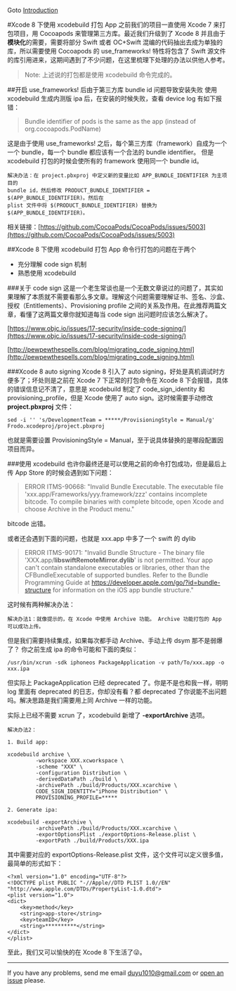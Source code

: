 Goto [Introduction](https://github.com/bigyelow/Hblog/blob/master/Introduction.md)

#Xcode 8 下使用 xcodebuild 打包 App 
之前我们的项目一直使用 Xcode 7 来打包项目，用 Cocoapods 来管理第三方库。最近我们升级到了 Xcode 8 并且由于**模块化**的需要，需要将部分 Swift 或者 OC+Swift 混编的代码抽出去成为单独的库，所以需要使用 Cocoapods 的 use_frameworks! 特性将包含了 Swift 源文件的库引用进来，这期间遇到了不少问题，在这里梳理下处理的办法以供他人参考。

> Note: 上述说的打包都是使用 xcodebuild 命令完成的。


##开启 use_frameworks! 后由于第三方库 bundle id 问题导致安装失败
使用 xcodebuild 生成内测版 ipa 后，在安装的时候失败，查看 device log 有如下报错：

>Bundle identifier of pods is the same as the app (instead of org.cocoapods.PodName)

这是由于使用 use_frameworks! 之后，每个第三方库（framework）自成为一个一个 bundle，每一个 bundle 都应该有一个合法的 bundle identifier。 但是 xcodebuild 打包的时候会使所有的 framework 使用同一个 bundle id。

```
解决办法：在 project.pbxproj 中定义新的变量比如 APP_BUNDLE_IDENTIFIER 为主项目的
bundle id，然后修改 PRODUCT_BUNDLE_IDENTIFIER = $(APP_BUNDLE_IDENTIFIER)。然后在 
plist 文件中将 $(PRODUCT_BUNDLE_IDENTIFIER) 替换为 $(APP_BUNDLE_IDENTIFIER)。
```
相关链接：[https://github.com/CocoaPods/CocoaPods/issues/5003](https://github.com/CocoaPods/CocoaPods/issues/5003)


##Xcode 8 下使用 xcodebuild 打包 App
命令行打包的问题在于两个

* 充分理解 code sign 机制
* 熟悉使用 xcodebuild 

###关于 code sign
这是一个老生常谈也是一个无数文章说过的问题了，其实如果理解了本质就不需要看那么多文章。理解这个问题需要理解证书、签名、沙盒、授权（Entitlements）、Provisioning profile 之间的关系及作用。在此推荐两篇文章，看懂了这两篇文章你就知道每当 code sign 出问题时应该怎么解决了。

[https://www.objc.io/issues/17-security/inside-code-signing/](https://www.objc.io/issues/17-security/inside-code-signing/)

[http://pewpewthespells.com/blog/migrating_code_signing.html](http://pewpewthespells.com/blog/migrating_code_signing.html)

###Xcode 8 auto signing
Xcode 8 引入了 auto signing，好处是真机调试时方便多了；坏处则是之前在 Xcode 7 下正常的打包命令在 Xcode 8 下会报错，具体的错误信息记不清了，意思是 xcodebuild 制定了 code_sign_identity 和 provisioning_profile，但是 Xcode 使用了 auto sign。这时候需要手动修改 **project.pbxproj** 文件：

	sed -i '' 's/DevelopmentTeam = *****/ProvisioningStyle = Manual/g' Frodo.xcodeproj/project.pbxproj

也就是需要设置 ProvisioningStyle = Manual，至于说具体替换的是哪段配置因项目而异。

###使用 xcodebuild 
也许你最终还是可以使用之前的命令打包成功，但是最后上传 App Store 的时候会遇到如下问题：

>ERROR ITMS-90668: "Invalid Bundle Executable. The executable file 'xxx.app/Frameworks/yyy.framework/zzz' contains incomplete bitcode. To compile binaries with complete bitcode, open Xcode and choose Archive in the Product menu."

bitcode 出错。

或者还会遇到下面的问题，也就是 xxx.app 中多了一个 swift 的 dylib
>ERROR ITMS-90171: "Invalid Bundle Structure - The binary file 'XXX.app/**libswiftRemoteMirror.dylib**' is not permitted. Your app can't contain standalone executables or libraries, other than the CFBundleExecutable of supported bundles. Refer to the Bundle Programming Guide at https://developer.apple.com/go/?id=bundle-structure for information on the iOS app bundle structure."

这时候有两种解决办法：

	解决办法1：就像提示的，在 Xcode 中使用 Archive 功能。 Archive 功能打包的 App 可以成功上传。
	
但是我们需要持续集成，如果每次都手动 Archive、手动上传 dsym 那不是弱爆了？
你之前生成 ipa 的命令可能和下面的类似：

	/usr/bin/xcrun -sdk iphoneos PackageApplication -v path/To/xxx.app -o xxx.ipa
	
但实际上 PackageApplication 已经 deprecated 了。你是不是也和我一样，明明 log 里面有 deprecated 的日志，你却没有看？都 deprecated 了你说能不出问题吗。解决思路是我们需要用上同 Archive 一样的功能。

实际上已经不需要 xcrun 了，xcodebuild 新增了 **-exportArchive** 选项。

	解决办法2：
	
	1. Build app:

	xcodebuild archive \
             -workspace XXX.xcworkspace \
             -scheme "XXX" \
             -configuration Distribution \
             -derivedDataPath ./build \
             -archivePath ./build/Products/XXX.xcarchive \
             CODE_SIGN_IDENTITY="iPhone Distribution" \
             PROVISIONING_PROFILE=*****
             
	2. Generate ipa:
	
	xcodebuild -exportArchive \
             -archivePath ./build/Products/XXX.xcarchive \
             -exportOptionsPlist ./exportOptions-Release.plist \
             -exportPath ./build/Products/XXX.ipa     
             
其中需要对应的 exportOptions-Release.plist 文件，这个文件可以定义很多值，最简单的形式如下：

```
<?xml version="1.0" encoding="UTF-8"?>
<!DOCTYPE plist PUBLIC "-//Apple//DTD PLIST 1.0//EN" "http://www.apple.com/DTDs/PropertyList-1.0.dtd">
<plist version="1.0">
<dict>
    <key>method</key>
    <string>app-store</string>
    <key>teamID</key>
    <string>**********</string>
</dict>
</plist>             
```

至此，我们又可以愉快的在 Xcode 8 下生活了😜。

---
If you have any problems, send me email duyu1010@gmail.com or  [open an issue](https://github.com/bigyelow/Hblog/issues/new) please.
           
	
	



















